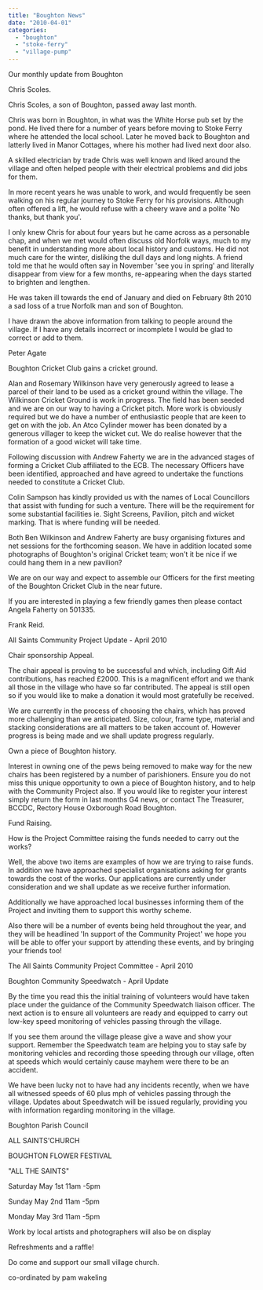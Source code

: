 ```yaml
---
title: "Boughton News"
date: "2010-04-01"
categories: 
  - "boughton"
  - "stoke-ferry"
  - "village-pump"
---
```


Our monthly update from Boughton

Chris Scoles.

Chris Scoles, a son of Boughton, passed away last month.

Chris was born in Boughton, in what was the White Horse pub set by the pond. He lived there for a number of years before moving to Stoke Ferry where he attended the local school. Later he moved back to Boughton and latterly lived in Manor Cottages, where his mother had lived next door also.

A skilled electrician by trade Chris was well known and liked around the village and often helped people with their electrical problems and did jobs for them.

In more recent years he was unable to work, and would frequently be seen walking on his regular journey to Stoke Ferry for his provisions. Although often offered a lift, he would refuse with a cheery wave and a polite 'No thanks, but thank you'.

I only knew Chris for about four years but he came across as a personable chap, and when we met would often discuss old Norfolk ways, much to my benefit in understanding more about local history and customs. He did not much care for the winter, disliking the dull days and long nights. A friend told me that he would often say in November 'see you in spring' and literally disappear from view for a few months, re-appearing when the days started to brighten and lengthen.

He was taken ill towards the end of January and died on February 8th 2010 a sad loss of a true Norfolk man and son of Boughton.

I have drawn the above information from talking to people around the village. If I have any details incorrect or incomplete I would be glad to correct or add to them.

Peter Agate

Boughton Cricket Club gains a cricket ground.

Alan and Rosemary Wilkinson have very generously agreed to lease a parcel of their land to be used as a cricket ground within the village. The Wilkinson Cricket Ground is work in progress. The field has been seeded and we are on our way to having a Cricket pitch. More work is obviously required but we do have a number of enthusiastic people that are keen to get on with the job. An Atco Cylinder mower has been donated by a generous villager to keep the wicket cut. We do realise however that the formation of a good wicket will take time.

Following discussion with Andrew Faherty we are in the advanced stages of forming a Cricket Club affiliated to the ECB. The necessary Officers have been identified, approached and have agreed to undertake the functions needed to constitute a Cricket Club.

Colin Sampson has kindly provided us with the names of Local Councillors that assist with funding for such a venture. There will be the requirement for some substantial facilities ie. Sight Screens, Pavilion, pitch and wicket marking. That is where funding will be needed.

Both Ben Wilkinson and Andrew Faherty are busy organising fixtures and net sessions for the forthcoming season. We have in addition located some photographs of Boughton's original Cricket team; won't it be nice if we could hang them in a new pavilion?

We are on our way and expect to assemble our Officers for the first meeting of the Boughton Cricket Club in the near future.

If you are interested in playing a few friendly games then please contact Angela Faherty on 501335.

Frank Reid.

All Saints Community Project Update - April 2010

Chair sponsorship Appeal.

The chair appeal is proving to be successful and which, including Gift Aid contributions, has reached £2000. This is a magnificent effort and we thank all those in the village who have so far contributed. The appeal is still open so if you would like to make a donation it would most gratefully be received.

We are currently in the process of choosing the chairs, which has proved more challenging than we anticipated. Size, colour, frame type, material and stacking considerations are all matters to be taken account of. However progress is being made and we shall update progress regularly.

Own a piece of Boughton history.

Interest in owning one of the pews being removed to make way for the new chairs has been registered by a number of parishioners. Ensure you do not miss this unique opportunity to own a piece of Boughton history, and to help with the Community Project also. If you would like to register your interest simply return the form in last months G4 news, or contact The Treasurer, BCCDC, Rectory House Oxborough Road Boughton.

Fund Raising.

How is the Project Committee raising the funds needed to carry out the works?

Well, the above two items are examples of how we are trying to raise funds. In addition we have approached specialist organisations asking for grants towards the cost of the works. Our applications are currently under consideration and we shall update as we receive further information.

Additionally we have approached local businesses informing them of the Project and inviting them to support this worthy scheme.

Also there will be a number of events being held throughout the year, and they will be headlined 'In support of the Community Project' we hope you will be able to offer your support by attending these events, and by bringing your friends too!

The All Saints Community Project Committee - April 2010

Boughton Community Speedwatch - April Update

By the time you read this the initial training of volunteers would have taken place under the guidance of the Community Speedwatch liaison officer. The next action is to ensure all volunteers are ready and equipped to carry out low-key speed monitoring of vehicles passing through the village.

If you see them around the village please give a wave and show your support. Remember the Speedwatch team are helping you to stay safe by monitoring vehicles and recording those speeding through our village, often at speeds which would certainly cause mayhem were there to be an accident.

We have been lucky not to have had any incidents recently, when we have all witnessed speeds of 60 plus mph of vehicles passing through the village. Updates about Speedwatch will be issued regularly, providing you with information regarding monitoring in the village.

Boughton Parish Council

ALL SAINTS'CHURCH

BOUGHTON FLOWER FESTIVAL

"ALL THE SAINTS"

Saturday May 1st 11am -5pm

Sunday May 2nd 11am -5pm

Monday May 3rd 11am -5pm

Work by local artists and photographers will also be on display

Refreshments and a raffle!

Do come and support our small village church.

co-ordinated by pam wakeling
